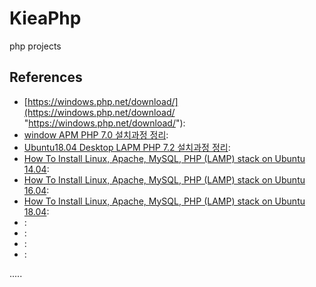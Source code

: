 KieaPhp
=======

php projects


References
----------
- [https://windows.php.net/download/](https://windows.php.net/download/ "https://windows.php.net/download/"):
- [window APM PHP 7.0 설치과정 정리](https://jimnong.tistory.com/613 "window APM PHP 7.0 설치과정 정리"):
- [Ubuntu18.04 Desktop LAPM PHP 7.2 설치과정 정리](https://jimnong.tistory.com/743 "Ubuntu18.04 Desktop LAPM PHP 7.2 설치과정 정리"):
- [How To Install Linux, Apache, MySQL, PHP (LAMP) stack on Ubuntu 14.04](https://www.digitalocean.com/community/tutorials/how-to-install-linux-apache-mysql-php-lamp-stack-on-ubuntu-14-04 "How To Install Linux, Apache, MySQL, PHP (LAMP) stack on Ubuntu 14.04"):
- [How To Install Linux, Apache, MySQL, PHP (LAMP) stack on Ubuntu 16.04](https://www.digitalocean.com/community/tutorials/how-to-install-linux-apache-mysql-php-lamp-stack-on-ubuntu-16-04 "How To Install Linux, Apache, MySQL, PHP (LAMP) stack on Ubuntu 16.04"):
- [How To Install Linux, Apache, MySQL, PHP (LAMP) stack on Ubuntu 18.04](https://www.digitalocean.com/community/tutorials/how-to-install-linux-apache-mysql-php-lamp-stack-ubuntu-18-04 "How To Install Linux, Apache, MySQL, PHP (LAMP) stack on Ubuntu 18.04"):
- []( ""):
- []( ""):
- []( ""):
- []( ""):


.....

